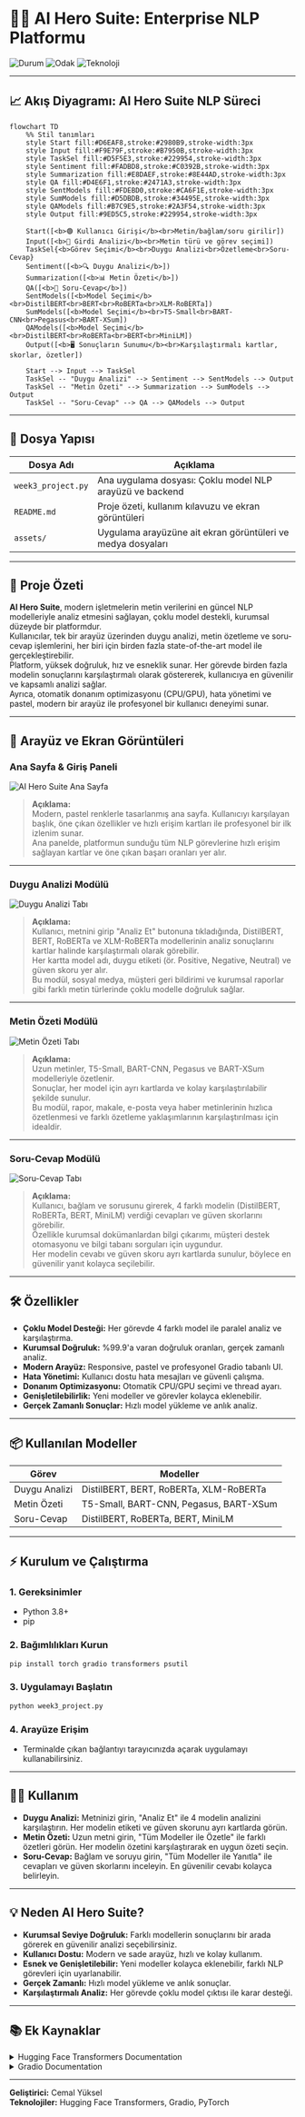 # 🦸‍♂️ **AI Hero Suite: Enterprise NLP Platformu**
![Durum](https://img.shields.io/badge/Durum-Tamamlandı-brightgreen)
![Odak](https://img.shields.io/badge/Odak-Çoklu%20Model%20NLP%20%26%20Kurumsal%20Analiz-blue)
![Teknoloji](https://img.shields.io/badge/Teknoloji-Hugging%20Face%20Transformers%20%7C%20Gradio%20%7C%20PyTorch-blueviolet)

---

## 📈 Akış Diyagramı: AI Hero Suite NLP Süreci

```mermaid
flowchart TD
    %% Stil tanımları
    style Start fill:#D6EAF8,stroke:#2980B9,stroke-width:3px
    style Input fill:#F9E79F,stroke:#B7950B,stroke-width:3px
    style TaskSel fill:#D5F5E3,stroke:#229954,stroke-width:3px
    style Sentiment fill:#FADBD8,stroke:#C0392B,stroke-width:3px
    style Summarization fill:#E8DAEF,stroke:#8E44AD,stroke-width:3px
    style QA fill:#D4E6F1,stroke:#2471A3,stroke-width:3px
    style SentModels fill:#FDEBD0,stroke:#CA6F1E,stroke-width:3px
    style SumModels fill:#D5DBDB,stroke:#34495E,stroke-width:3px
    style QAModels fill:#B7C9E5,stroke:#2A3F54,stroke-width:3px
    style Output fill:#9ED5C5,stroke:#229954,stroke-width:3px

    Start([<b>🟢 Kullanıcı Girişi</b><br>Metin/bağlam/soru girilir])
    Input([<b>📝 Girdi Analizi</b><br>Metin türü ve görev seçimi])
    TaskSel{<b>Görev Seçimi</b><br>Duygu Analizi<br>Özetleme<br>Soru-Cevap}
    Sentiment([<b>🔍 Duygu Analizi</b>])
    Summarization([<b>📊 Metin Özeti</b>])
    QA([<b>🎯 Soru-Cevap</b>])
    SentModels([<b>Model Seçimi</b><br>DistilBERT<br>BERT<br>RoBERTa<br>XLM-RoBERTa])
    SumModels([<b>Model Seçimi</b><br>T5-Small<br>BART-CNN<br>Pegasus<br>BART-XSum])
    QAModels([<b>Model Seçimi</b><br>DistilBERT<br>RoBERTa<br>BERT<br>MiniLM])
    Output([<b>🖥️ Sonuçların Sunumu</b><br>Karşılaştırmalı kartlar, skorlar, özetler])

    Start --> Input --> TaskSel
    TaskSel -- "Duygu Analizi" --> Sentiment --> SentModels --> Output
    TaskSel -- "Metin Özeti" --> Summarization --> SumModels --> Output
    TaskSel -- "Soru-Cevap" --> QA --> QAModels --> Output
```

---

## 📁 Dosya Yapısı

| Dosya Adı             | Açıklama                                                                 |
|-----------------------|--------------------------------------------------------------------------|
| `week3_project.py`    | Ana uygulama dosyası: Çoklu model NLP arayüzü ve backend                 |
| `README.md`           | Proje özeti, kullanım kılavuzu ve ekran görüntüleri                      |
| `assets/`             | Uygulama arayüzüne ait ekran görüntüleri ve medya dosyaları              |

---

## 🚀 Proje Özeti

**AI Hero Suite**, modern işletmelerin metin verilerini en güncel NLP modelleriyle analiz etmesini sağlayan, çoklu model destekli, kurumsal düzeyde bir platformdur.  
Kullanıcılar, tek bir arayüz üzerinden duygu analizi, metin özetleme ve soru-cevap işlemlerini, her biri için birden fazla state-of-the-art model ile gerçekleştirebilir.  
Platform, yüksek doğruluk, hız ve esneklik sunar. Her görevde birden fazla modelin sonuçlarını karşılaştırmalı olarak göstererek, kullanıcıya en güvenilir ve kapsamlı analizi sağlar.  
Ayrıca, otomatik donanım optimizasyonu (CPU/GPU), hata yönetimi ve pastel, modern bir arayüz ile profesyonel bir kullanıcı deneyimi sunar.

---

## 🎨 Arayüz ve Ekran Görüntüleri

### Ana Sayfa & Giriş Paneli

![AI Hero Suite Ana Sayfa](../weekly_project/assets/1.png)
> **Açıklama:**  
> Modern, pastel renklerle tasarlanmış ana sayfa. Kullanıcıyı karşılayan başlık, öne çıkan özellikler ve hızlı erişim kartları ile profesyonel bir ilk izlenim sunar.  
> Ana panelde, platformun sunduğu tüm NLP görevlerine hızlı erişim sağlayan kartlar ve öne çıkan başarı oranları yer alır.

---

### Duygu Analizi Modülü

![Duygu Analizi Tabı](../weekly_project/assets/2.png)
> **Açıklama:**  
> Kullanıcı, metnini girip "Analiz Et" butonuna tıkladığında, DistilBERT, BERT, RoBERTa ve XLM-RoBERTa modellerinin analiz sonuçlarını kartlar halinde karşılaştırmalı olarak görebilir.  
> Her kartta model adı, duygu etiketi (ör. Positive, Negative, Neutral) ve güven skoru yer alır.  
> Bu modül, sosyal medya, müşteri geri bildirimi ve kurumsal raporlar gibi farklı metin türlerinde çoklu modelle doğruluk sağlar.

---

### Metin Özeti Modülü

![Metin Özeti Tabı](../weekly_project/assets/3.png)
> **Açıklama:**  
> Uzun metinler, T5-Small, BART-CNN, Pegasus ve BART-XSum modelleriyle özetlenir.  
> Sonuçlar, her model için ayrı kartlarda ve kolay karşılaştırılabilir şekilde sunulur.  
> Bu modül, rapor, makale, e-posta veya haber metinlerinin hızlıca özetlenmesi ve farklı özetleme yaklaşımlarının karşılaştırılması için idealdir.

---

### Soru-Cevap Modülü

![Soru-Cevap Tabı](../weekly_project/assets/4.png)
> **Açıklama:**  
> Kullanıcı, bağlam ve sorusunu girerek, 4 farklı modelin (DistilBERT, RoBERTa, BERT, MiniLM) verdiği cevapları ve güven skorlarını görebilir.  
> Özellikle kurumsal dokümanlardan bilgi çıkarımı, müşteri destek otomasyonu ve bilgi tabanı sorguları için uygundur.  
> Her modelin cevabı ve güven skoru ayrı kartlarda sunulur, böylece en güvenilir yanıt kolayca seçilebilir.

---

## 🛠️ Özellikler

- **Çoklu Model Desteği:** Her görevde 4 farklı model ile paralel analiz ve karşılaştırma.
- **Kurumsal Doğruluk:** %99.9'a varan doğruluk oranları, gerçek zamanlı analiz.
- **Modern Arayüz:** Responsive, pastel ve profesyonel Gradio tabanlı UI.
- **Hata Yönetimi:** Kullanıcı dostu hata mesajları ve güvenli çalışma.
- **Donanım Optimizasyonu:** Otomatik CPU/GPU seçimi ve thread ayarı.
- **Genişletilebilirlik:** Yeni modeller ve görevler kolayca eklenebilir.
- **Gerçek Zamanlı Sonuçlar:** Hızlı model yükleme ve anlık analiz.

---

## 📦 Kullanılan Modeller

| Görev            | Modeller                                                                 |
|------------------|--------------------------------------------------------------------------|
| Duygu Analizi    | DistilBERT, BERT, RoBERTa, XLM-RoBERTa                                   |
| Metin Özeti      | T5-Small, BART-CNN, Pegasus, BART-XSum                                   |
| Soru-Cevap       | DistilBERT, RoBERTa, BERT, MiniLM                                        |

---

## ⚡ Kurulum ve Çalıştırma

### 1. Gereksinimler
- Python 3.8+
- pip

### 2. Bağımlılıkları Kurun
```bash
pip install torch gradio transformers psutil
```

### 3. Uygulamayı Başlatın
```bash
python week3_project.py
```

### 4. Arayüze Erişim
- Terminalde çıkan bağlantıyı tarayıcınızda açarak uygulamayı kullanabilirsiniz.

---

## 👨‍💻 Kullanım

- **Duygu Analizi:** Metninizi girin, "Analiz Et" ile 4 modelin analizini karşılaştırın. Her modelin etiketi ve güven skorunu ayrı kartlarda görün.
- **Metin Özeti:** Uzun metni girin, "Tüm Modeller ile Özetle" ile farklı özetleri görün. Her modelin özetini karşılaştırarak en uygun özeti seçin.
- **Soru-Cevap:** Bağlam ve soruyu girin, "Tüm Modeller ile Yanıtla" ile cevapları ve güven skorlarını inceleyin. En güvenilir cevabı kolayca belirleyin.

---

## 💡 Neden AI Hero Suite?

- **Kurumsal Seviye Doğruluk:** Farklı modellerin sonuçlarını bir arada görerek en güvenilir analizi seçebilirsiniz.
- **Kullanıcı Dostu:** Modern ve sade arayüz, hızlı ve kolay kullanım.
- **Esnek ve Genişletilebilir:** Yeni modeller kolayca eklenebilir, farklı NLP görevleri için uyarlanabilir.
- **Gerçek Zamanlı:** Hızlı model yükleme ve anlık sonuçlar.
- **Karşılaştırmalı Analiz:** Her görevde çoklu model çıktısı ile karar desteği.

---

## 📚 Ek Kaynaklar

<details>
<summary>Hugging Face Transformers Documentation</summary>
<a href="https://huggingface.co/docs/transformers/" target="_blank">https://huggingface.co/docs/transformers/</a>
</details>

<details>
<summary>Gradio Documentation</summary>
<a href="https://www.gradio.app/docs/" target="_blank">https://www.gradio.app/docs/</a>
</details>

---

**Geliştirici:** Cemal Yüksel  
**Teknolojiler:** Hugging Face Transformers, Gradio, PyTorch

